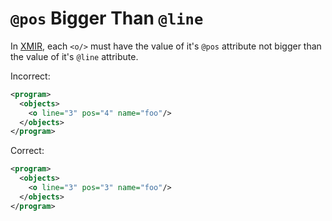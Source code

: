 # `@pos` Bigger Than `@line`

In [XMIR], each `<o/>` must have the value of it's `@pos` attribute not bigger
than the value of it's `@line` attribute.

Incorrect:

```xml
<program>
  <objects>
    <o line="3" pos="4" name="foo"/>
  </objects>
</program>
```

Correct:

```xml
<program>
  <objects>
    <o line="3" pos="3" name="foo"/>
  </objects>
</program>
```

[XMIR]: https://news.eolang.org/2022-11-25-xmir-guide.html 
